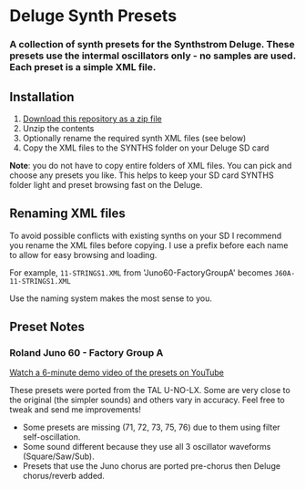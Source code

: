 # Deluge Synth Presets

### A collection of synth presets for the Synthstrom Deluge. These presets use the intermal oscillators only - no samples are used. Each preset is a simple XML file.

## Installation
1. [Download this repository as a zip file](https://github.com/weavermedia/deluge-synths/archive/refs/heads/main.zip)
2. Unzip the contents
3. Optionally rename the required synth XML files (see below)
3. Copy the XML files to the SYNTHS folder on your Deluge SD card

**Note**: you do not have to copy entire folders of XML files. You can pick and choose any presets you like. This helps to keep your SD card SYNTHS folder light and preset browsing fast on the Deluge.

## Renaming XML files

To avoid possible conflicts with existing synths on your SD I recommend you rename the XML files before copying. I use a prefix before each name to allow for easy browsing and loading.

For example, `11-STRINGS1.XML` from 'Juno60-FactoryGroupA' becomes `J60A-11-STRINGS1.XML`

Use the naming system makes the most sense to you.

## Preset Notes

### Roland Juno 60 - Factory Group A
[Watch a 6-minute demo video of the presets on YouTube](https://www.youtube.com/watch?v=EcqYMWde5bI)

These presets were ported from the TAL U-NO-LX. Some are very close to the original (the simpler sounds) and others vary in accuracy. Feel free to tweak and send me improvements!
- Some presets are missing (71, 72, 73, 75, 76) due to them using filter self-oscillation.
- Some sound different because they use all 3 oscillator waveforms (Square/Saw/Sub).
- Presets that use the Juno chorus are ported pre-chorus then Deluge chorus/reverb added.
